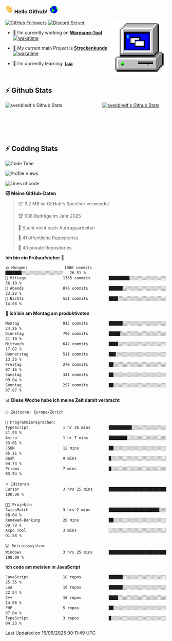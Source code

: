 ### <img src="https://github.com/svenbledt/svenbledt/blob/main/Assets/Hi.gif" height="28" width="24"> **Hello Github!** &nbsp;<img src="https://github.com/svenbledt/svenbledt/blob/main/Assets/Earth.gif" height="24" width="24">
[![GitHub Followers](https://img.shields.io/github/followers/svenbledt?label=Follow&style=flat-squaree&logo=github&labelColor=black&color=black&cacheSeconds=5)](https://github.com/svenbledt)
[![Discord Server](https://img.shields.io/discord/443405445831327754?style=flat-squeree&logo=discord&logoColor=white&label=Trojan%20Rotations%20Server&labelColor=black&color=gray&cacheSeconds=3650)](https://discord.gg/c6GZKjVhxw)
<img align="right" alt="PC GIF" src="https://github.com/svenbledt/svenbledt/blob/main/Assets/PC.gif" width="175" />

<p>

 - 🔭 I’m currently working on **[Warmane-Tool](https://github.com/svenbledt/Warmane-Bot)** [![wakatime](https://wakatime.com/badge/user/eb1cebc0-6a00-4f39-ab37-6770a4331515/project/b1c02622-6489-4920-898c-6e91c5bba727.svg)](https://wakatime.com/badge/user/eb1cebc0-6a00-4f39-ab37-6770a4331515/project/b1c02622-6489-4920-898c-6e91c5bba727)
 - 🔭 My current main Project is **[Streckenkunde](https://github.com/Streckenkunde)** [![wakatime](https://wakatime.com/badge/user/eb1cebc0-6a00-4f39-ab37-6770a4331515/project/8c10f4f0-0d09-4e0e-b526-eec4de9936b6.svg)](https://wakatime.com/badge/user/eb1cebc0-6a00-4f39-ab37-6770a4331515/project/8c10f4f0-0d09-4e0e-b526-eec4de9936b6)

 - 🌱 I’m currently learning: **[Lua](https://www.lua.org/)**
 
</p>

<br>

## :zap: Github Stats

<a href="https://github.com/svenbledt">
  <img align="left" src="https://github-readme-stats.vercel.app/api?username=svenbledt&show_icons=true&title_color=c9d1d9&icon_color=58a6da&text_color=c9d1d9&bg_color=0d1117&hide=issues" alt="svenbledt's Github Stats" width="60%">
 </a>
 <a href="https://github.com/svenbledt">
 <img src="https://github-readme-stats.vercel.app/api/top-langs/?username=svenbledt&show_icons=true&title_color=c9d1d9&icon_color=58a6da&text_color=c9d1d9&bg_color=0d1117" alt="svenbledt's Github Stats" width="35%">
 </a>

<br> <br> <br> <br> 
## :zap: Codding Stats

<!--START_SECTION:waka-->
![Code Time](http://img.shields.io/badge/Code%20Time-685%20hrs%202%20mins-blue)

![Profile Views](http://img.shields.io/badge/Profilansichten-0-blue)

![Lines of code](https://img.shields.io/badge/Seit%20Hallo%20Welt%20habe%20ich%20geschrieben-30.1%20million%20Codezeilen-blue)

**🐱 Meine GitHub-Daten** 

> 📦 3.2 MB im GitHub's Speicher verwendet 
 > 
> 🏆 638 Beiträge im Jahr 2025
 > 
> 🚫 Sucht nicht nach Auftragsarbeiten
 > 
> 📜 41 öffentliche Repositories 
 > 
> 🔑 43 private Repositories 
 > 
**Ich bin ein Frühaufsteher 🐤** 

```text
🌞 Morgens                1000 commits        ███████░░░░░░░░░░░░░░░░░░   26.51 % 
🌆 Mittags                1365 commits        █████████░░░░░░░░░░░░░░░░   36.19 % 
🌃 Abends                 876 commits         ██████░░░░░░░░░░░░░░░░░░░   23.22 % 
🌙 Nachts                 531 commits         ████░░░░░░░░░░░░░░░░░░░░░   14.08 % 
```
📅 **Ich bin am Montag am produktivsten** 

```text
Montag                   915 commits         ██████░░░░░░░░░░░░░░░░░░░   24.26 % 
Dienstag                 796 commits         █████░░░░░░░░░░░░░░░░░░░░   21.10 % 
Mittwoch                 642 commits         ████░░░░░░░░░░░░░░░░░░░░░   17.02 % 
Donnerstag               511 commits         ███░░░░░░░░░░░░░░░░░░░░░░   13.55 % 
Freitag                  270 commits         ██░░░░░░░░░░░░░░░░░░░░░░░   07.16 % 
Samstag                  341 commits         ██░░░░░░░░░░░░░░░░░░░░░░░   09.04 % 
Sonntag                  297 commits         ██░░░░░░░░░░░░░░░░░░░░░░░   07.87 % 
```


📊 **Diese Woche habe ich meine Zeit damit verbracht** 

```text
🕑︎ Zeitzone: Europe/Zurich

💬 Programmiersprachen: 
TypeScript               1 hr 26 mins        ██████████░░░░░░░░░░░░░░░   41.93 % 
Astro                    1 hr 7 mins         ████████░░░░░░░░░░░░░░░░░   33.01 % 
JSON                     12 mins             ██░░░░░░░░░░░░░░░░░░░░░░░   06.11 % 
Bash                     9 mins              █░░░░░░░░░░░░░░░░░░░░░░░░   04.74 % 
Prisma                   7 mins              █░░░░░░░░░░░░░░░░░░░░░░░░   03.54 % 

🔥 Editoren: 
Cursor                   3 hrs 25 mins       █████████████████████████   100.00 % 

🐱‍💻 Projekte: 
SwissMatch               3 hrs 2 mins        ██████████████████████░░░   88.64 % 
Renewed-Banking          20 mins             ██░░░░░░░░░░░░░░░░░░░░░░░   09.78 % 
Axpo Tool                3 mins              ░░░░░░░░░░░░░░░░░░░░░░░░░   01.58 % 

💻 Betriebssystem: 
Windows                  3 hrs 25 mins       █████████████████████████   100.00 % 
```

**Ich code am meisten in JavaScript** 

```text
JavaScript               18 repos            ██████░░░░░░░░░░░░░░░░░░░   25.35 % 
Lua                      16 repos            ██████░░░░░░░░░░░░░░░░░░░   22.54 % 
C++                      10 repos            ████░░░░░░░░░░░░░░░░░░░░░   14.08 % 
PHP                      5 repos             ██░░░░░░░░░░░░░░░░░░░░░░░   07.04 % 
TypeScript               3 repos             █░░░░░░░░░░░░░░░░░░░░░░░░   04.23 % 
```




 Last Updated on 16/06/2025 00:11:49 UTC
<!--END_SECTION:waka-->
